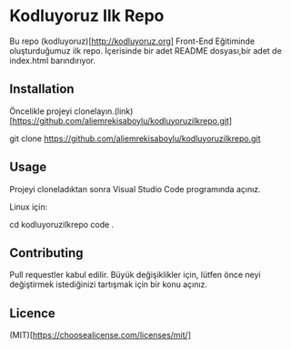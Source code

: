 # Kodluyoruz Ilk Repo
Bu repo (kodluyoruz)[http://kodluyoruz.org] Front-End Eğitiminde oluşturduğumuz ilk repo. İçerisinde bir adet README dosyası,bir adet de index.html barındırıyor.

## Installation
Öncelikle projeyi clonelayın.(link)[https://github.com/aliemrekisaboylu/kodluyoruzilkrepo.git]

git clone https://github.com/aliemrekisaboylu/kodluyoruzilkrepo.git

## Usage
Projeyi cloneladıktan sonra Visual Studio Code programında açınız.

Linux için:

cd kodluyoruzilkrepo
code .

## Contributing
Pull requestler kabul edilir. Büyük değişiklikler için, lütfen önce neyi değiştirmek istediğinizi tartışmak için bir konu açınız.


## Licence
(MIT)[https://choosealicense.com/licenses/mit/]
